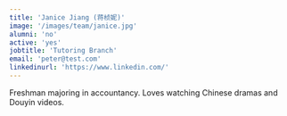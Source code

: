 ```yaml
---
title: 'Janice Jiang (蒋桢妮)'
image: '/images/team/janice.jpg'
alumni: 'no'
active: 'yes'
jobtitle: 'Tutoring Branch'
email: 'peter@test.com'
linkedinurl: 'https://www.linkedin.com/'
---
```


Freshman majoring in accountancy. Loves watching Chinese dramas and Douyin videos.
